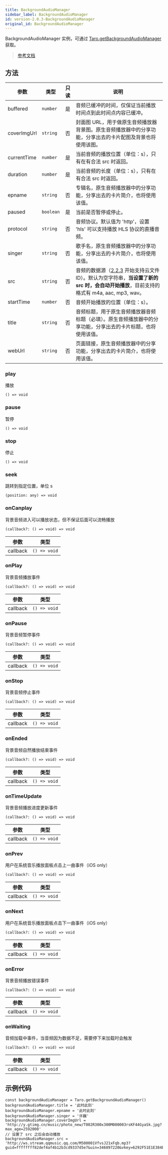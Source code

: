 ```yaml
---
title: BackgroundAudioManager
sidebar_label: BackgroundAudioManager
id: version-2.0.3-BackgroundAudioManager
original_id: BackgroundAudioManager
---
```


BackgroundAudioManager 实例，可通过 [Taro.getBackgroundAudioManager](https://developers.weixin.qq.com/miniprogram/dev/api/media/background-audio/wx.getBackgroundAudioManager.html) 获取。

> [参考文档](https://developers.weixin.qq.com/miniprogram/dev/api/media/background-audio/BackgroundAudioManager.html)

## 方法

| 参数 | 类型 | 只读 | 说明 |
| --- | --- | :---: | --- |
| buffered | `number` | 是 | 音频已缓冲的时间，仅保证当前播放时间点到此时间点内容已缓冲。 |
| coverImgUrl | `string` | 否 | 封面图 URL，用于做原生音频播放器背景图。原生音频播放器中的分享功能，分享出去的卡片配图及背景也将使用该图。 |
| currentTime | `number` | 是 | 当前音频的播放位置（单位：s），只有在有合法 src 时返回。 |
| duration | `number` | 是 | 当前音频的长度（单位：s），只有在有合法 src 时返回。 |
| epname | `string` | 否 | 专辑名，原生音频播放器中的分享功能，分享出去的卡片简介，也将使用该值。 |
| paused | `boolean` | 是 | 当前是否暂停或停止。 |
| protocol | `string` | 否 | 音频协议。默认值为 'http'，设置 'hls' 可以支持播放 HLS 协议的直播音频。 |
| singer | `string` | 否 | 歌手名，原生音频播放器中的分享功能，分享出去的卡片简介，也将使用该值。 |
| src | `string` | 否 | 音频的数据源（[2.2.3](https://developers.weixin.qq.com/miniprogram/dev/framework/compatibility.html) 开始支持云文件ID）。默认为空字符串，**当设置了新的 src 时，会自动开始播放**，目前支持的格式有 m4a, aac, mp3, wav。 |
| startTime | `number` | 否 | 音频开始播放的位置（单位：s）。 |
| title | `string` | 否 | 音频标题，用于原生音频播放器音频标题（必填）。原生音频播放器中的分享功能，分享出去的卡片标题，也将使用该值。 |
| webUrl | `string` | 否 | 页面链接，原生音频播放器中的分享功能，分享出去的卡片简介，也将使用该值。 |

### play

播放

```tsx
() => void
```

### pause

暂停

```tsx
() => void
```

### stop

停止

```tsx
() => void
```

### seek

跳转到指定位置，单位 s

```tsx
(position: any) => void
```

### onCanplay

背景音频进入可以播放状态，但不保证后面可以流畅播放

```tsx
(callback?: () => void) => void
```

| 参数 | 类型 |
| --- | --- |
| callback | `() => void` |

### onPlay

背景音频播放事件

```tsx
(callback?: () => void) => void
```

| 参数 | 类型 |
| --- | --- |
| callback | `() => void` |

### onPause

背景音频暂停事件

```tsx
(callback?: () => void) => void
```

| 参数 | 类型 |
| --- | --- |
| callback | `() => void` |

### onStop

背景音频停止事件

```tsx
(callback?: () => void) => void
```

| 参数 | 类型 |
| --- | --- |
| callback | `() => void` |

### onEnded

背景音频自然播放结束事件

```tsx
(callback?: () => void) => void
```

| 参数 | 类型 |
| --- | --- |
| callback | `() => void` |

### onTimeUpdate

背景音频播放进度更新事件

```tsx
(callback?: () => void) => void
```

| 参数 | 类型 |
| --- | --- |
| callback | `() => void` |

### onPrev

用户在系统音乐播放面板点击上一曲事件（iOS only）

```tsx
(callback?: () => void) => void
```

| 参数 | 类型 |
| --- | --- |
| callback | `() => void` |

### onNext

用户在系统音乐播放面板点击下一曲事件（iOS only）

```tsx
(callback?: () => void) => void
```

| 参数 | 类型 |
| --- | --- |
| callback | `() => void` |

### onError

背景音频播放错误事件

```tsx
(callback?: () => void) => void
```

| 参数 | 类型 |
| --- | --- |
| callback | `() => void` |

### onWaiting

音频加载中事件，当音频因为数据不足，需要停下来加载时会触发

```tsx
(callback?: () => void) => void
```

| 参数 | 类型 |
| --- | --- |
| callback | `() => void` |

## 示例代码

```tsx
const backgroundAudioManager = Taro.getBackgroundAudioManager()
backgroundAudioManager.title = '此时此刻'
backgroundAudioManager.epname = '此时此刻'
backgroundAudioManager.singer = '许巍'
backgroundAudioManager.coverImgUrl = 'http://y.gtimg.cn/music/photo_new/T002R300x300M000003rsKF44GyaSk.jpg?max_age=2592000'
// 设置了 src 之后会自动播放
backgroundAudioManager.src = 'http://ws.stream.qqmusic.qq.com/M500001VfvsJ21xFqb.mp3?guid=ffffffff82def4af4b12b3cd9337d5e7&uin=346897220&vkey=6292F51E1E384E061FF02C31F716658E5C81F5594D561F2E88B854E81CAAB7806D5E4F103E55D33C16F3FAC506D1AB172DE8600B37E43FAD&fromtag=46'
```
